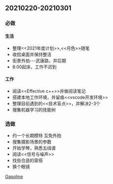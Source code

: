 ## 20210220-20210301

### 必做
#### 生活
+ 整理<<2021年度计划>>,<<月色>>随笔
+ 收拾桌面并保持整洁
+ 街景外拍---武康路，并后期
+ 8:00起床，工作不迟到
#### 工作
+ 阅读<<Effective c++>>并做阅读笔记
+ 搭建本地工作环境，并留痕<<vscode开发环境>>
+ 整理目前遇到的<<技术盲点>>，并解决2-3个
+ 搜集机器学习的技能树
### 选做
+ 约一个长期模特 互免外拍
+ 搜集摄影场景的参数
+ 开始学琴，熟悉五线谱
+ 阅读<<信号与噪声>>
+ 找些合适的穿搭
+ 换个眼镜

[Gasoline](http://music.163.com/song?id=34144942&userid=247069149)
